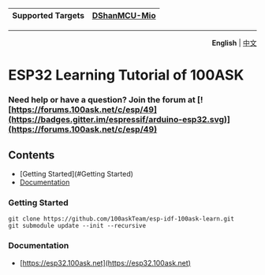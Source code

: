 | Supported Targets | [DShanMCU-Mio](https://forums.100ask.net/c/esp/esp32s3/50) |
| ----------------- | ------------ |

---
<p align="right">
  <b>English</b> | <a href="./README_zh.md">中文</a></a>
</p>

# ESP32 Learning Tutorial of 100ASK

### Need help or have a question? Join the forum at [![https://forums.100ask.net/c/esp/49](https://badges.gitter.im/espressif/arduino-esp32.svg)](https://forums.100ask.net/c/esp/49)

## Contents
  - [Getting Started](#Getting Started)
  - [Documentation](#documentation)

### Getting Started

```shell
git clone https://github.com/100askTeam/esp-idf-100ask-learn.git
git submodule update --init --recursive
```

### Documentation

  - [https://esp32.100ask.net](https://esp32.100ask.net)

